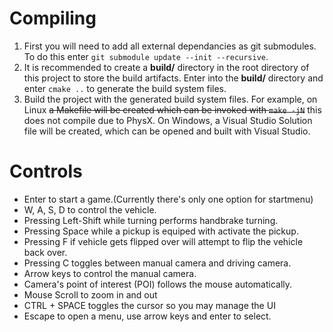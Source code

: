 # Compiling
1. First you will need to add all external dependancies as git submodules. To do this enter `git submodule update --init --recursive`.
2. It is recommended to create a **build/** directory in the root directory of this project to store the build artifacts. Enter into the **build/** directory and enter `cmake ..` to generate the build system files.
3. Build the project with the generated build system files. For example, on Linux ~~a Makefile will be created which can be invoked with `make -jN`~~ this does not compile due to PhysX. On Windows, a Visual Studio Solution file will be created, which can be opened and built with Visual Studio.

# Controls
 - Enter to start a game.(Currently there's only one option for startmenu)
 - W, A, S, D to control the vehicle.
 - Pressing Left-Shift while turning performs handbrake turning.
 - Pressing Space while a pickup is equiped with activate the pickup.
 - Pressing F if vehicle gets flipped over will attempt to flip the vehicle back over.
 - Pressing C toggles between manual camera and driving camera.
 - Arrow keys to control the manual camera.
 - Camera's point of interest (POI) follows the mouse automatically. 
 - Mouse Scroll to zoom in and out
 - CTRL + SPACE toggles the cursor so you may manage the UI
 - Escape to open a menu, use arrow keys and enter to select.